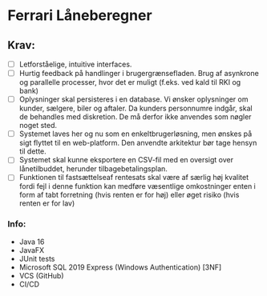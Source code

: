 # Ferrari Låneberegner

## Krav:

- [ ] Letforståelige, intuitive interfaces.
- [ ] Hurtig feedback på handlinger i brugergrænsefladen. Brug af asynkrone og parallelle processer, hvor det er muligt (f.eks. ved kald til RKI og bank)
- [ ] Oplysninger skal persisteres i en database. Vi ønsker oplysninger om kunder, sælgere, biler og aftaler. Da kunders personnumre indgår, skal de behandles med diskretion. De må derfor ikke anvendes som nøgler noget sted.
- [ ] Systemet laves her og nu som en enkeltbrugerløsning, men ønskes på sigt flyttet til en web-platform. Den anvendte arkitektur bør tage hensyn til dette. 
- [ ] Systemet skal kunne eksportere en CSV-fil med en oversigt over lånetilbuddet, herunder tilbagebetalingsplan.
- [ ] Funktionen til fastsættelseaf rentesats skal være af særlig høj kvalitet fordi fejl i denne funktion kan medføre væsentlige omkostninger enten i form af tabt forretning (hvis renten er for høj) eller øget risiko (hvis renten er for lav)

### Info:

- Java 16
- JavaFX
- JUnit tests
- Microsoft SQL 2019 Express (Windows Authentication) [3NF]
- VCS (GitHub)
- CI/CD